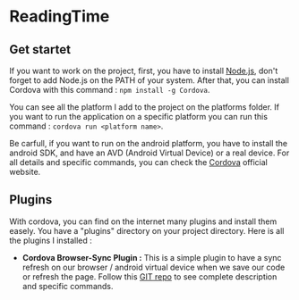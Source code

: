 # ReadingTime


## Get startet
If you want to work on the project, first, you have to install [Node.js](https://nodejs.org), don't forget to add Node.js on the PATH of your system. After that, you can install Cordova with this command : `npm install -g Cordova`.

You can see all the platform I add to the project on the platforms folder. If you want to run the application on a specific platform you can run this command : `cordova run <platform name>`.

Be carfull, if you want to run on the android platform, you have to install the android SDK, and have an AVD (Android Virtual Device) or a real device. For all details and specific commands, you can check the [Cordova](https://cordova.apache.org/) official website.

## Plugins
With cordova, you can find on the internet many plugins and install them easely. You have a "plugins" directory on your project directory. Here is all the plugins I installed :

- **Cordova Browser-Sync Plugin :** This is a simple plugin to have a sync refresh on our browser / android virtual device when we save our code or refresh the page. Follow this [GIT repo](https://github.com/nparashuram/cordova-plugin-browsersync) to see complete description and specific commands. 